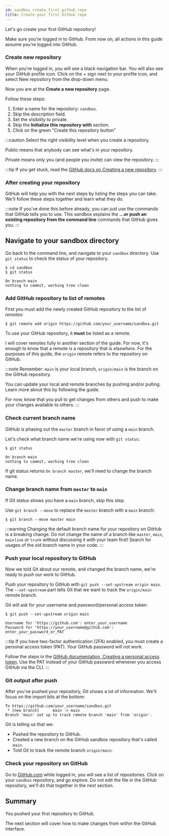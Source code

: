```yaml
---
id: sandbox_create_first_github_repo
title: Create your first GitHub repo
---
```


Let's go create your first GitHub repository!

Make sure you're logged in to GitHub.
From now on, all actions in this guide assume you're logged into GitHub.

### Create new repository

When you're logged in, you will see a black navigation bar.
You will also see your GitHub profile icon.
Click on the + sign next to your profile icon, and select New repository from the drop-down menu.

Now you are at the **Create a new repository** page.

Follow these steps:

1. Enter a name for the repository: `sandbox`.
1. Skip the description field.
1. Set the visibility to private.
1. Skip the **Initialize this repository with** section.
1. Click on the green "Create this repository button"

:::caution
Select the right visibility level when you create a repository.

Public means that anybody can see what's in your repository.

Private means only you (and people you invite) can view the repository.
:::

:::tip
If you get stuck, read the [GitHub docs on Creating a new repository](https://docs.github.com/en/free-pro-team@latest/github/creating-cloning-and-archiving-repositories/creating-a-new-repository).
:::

### After creating your repository

GitHub will help you with the next steps by listing the steps you can take.
We'll follow these steps together and learn what they do.

:::note
If you've done this before already, you can just use the commands that GitHub tells you to use.
This sandbox explains the **...or push an existing repository from the command line** commands that GitHub gives you.
:::

## Navigate to your sandbox directory

Go back to the command line, and navigate to your `sandbox` directory.
Use `git status` to check the status of your repository.

```
$ cd sandbox
$ git status

On branch main
nothing to commit, working tree clean
```

### Add GitHub repository to list of remotes

First you must add the newly created GitHub repository to the list of _remotes_:

```git
$ git remote add origin https://github.com/your_username/sandbox.git
```

To use your GitHub repository, it **must** be listed as a remote.

I will cover remotes fully in another section of the guide.
For now, it's enough to know that a remote is a repository that is _elsewhere_.
For the purposes of this guide, the `origin` remote refers to the repository on GitHub.

:::note
Remember: `main` is your local branch, `origin/main` is the branch on the GitHub repository.

You can update your local and remote branches by pushing and/or pulling.
Learn more about this by following the guide.

For now, know that you pull to get changes from others and push to make your changes available to others.
:::

### Check current branch name

GitHub is phasing out the `master` branch in favor of using a `main` branch.

Let's check what branch name we're using now with `git status`:

```git
$ git status

On branch main
nothing to commit, working tree clean
```

If git status returns `On branch master`, we'll need to change the branch name.

### Change branch name from `master` to `main`

If Git status shows you have a `main` branch, skip this step.

Use `git branch --move` to replace the `master` branch with a `main` branch:

```git
$ git branch --move master main
```

:::warning
Changing the default branch name for your repository on GitHub is a breaking change.
Do not change the name of a branch like `master`, `main`, `mainline` or `trunk` without discussing it with your team first!
Search for usages of the old branch name in your code.
:::

### Push your local repository to GitHub

Now we told Git about our remote, and changed the branch name, we're ready to _push_ our work to GitHub.

Push your repository to GitHub with `git push --set-upstream origin main`.
The `--set-upstream` part tells Git that we want to track the `origin/main` remote branch.

Git will ask for your username and password/personal access token:

```git
$ git push --set-upstream origin main

Username for 'https://github.com': enter_your_username
Password for 'https://your_username@github.com': enter_your_password_or_PAT
```

:::tip
If you have two-factor authentication (2FA) enabled, you must create a personal access token (PAT).
Your GitHub password will not work.

Follow the steps in the [GitHub documentation, Creating a personal access token](https://docs.github.com/en/free-pro-team@latest/github/authenticating-to-github/creating-a-personal-access-token).
Use the PAT instead of your GitHub password whenever you access GitHub via the CLI.
:::

### Git output after push

After you've pushed your repository, Git shows a lot of information.
We'll focus on the import bits at the bottom:

```git
To https://github.com/your_username/sandbox.git
 * [new branch]      main -> main
Branch 'main' set up to track remote branch 'main' from 'origin'.
```

Git is telling us that we:

- Pushed the repository to GitHub.
- Created a new branch on the GitHub sandbox repository that's called `main`.
- Told Git to track the remote branch `origin/main`.

### Check your repository on GitHub

Go to [GitHub.com](https://github.com/) while logged in, you will see a list of repositories.
Click on your `sandbox` repository, and go explore.
Do not edit the file in the GitHub repository, we'll do that together in the next section.

## Summary

You pushed your first repository to GitHub.

The next section will cover how to make changes from within the GitHub interface.

